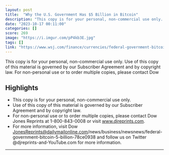 ```yaml
---
layout: post
title:  "Why the U.S. Government Has $5 Billion in Bitcoin"
description: "This copy is for your personal, non-commercial use only. Use of this copy of this material is governed by our Subscriber Agreement and by copyright law. For non-personal use or to order multiple copies, please contact Dow"
date: "2023-10-17 00:11:00"
categories: []
score: 269
image: "https://i.imgur.com/pP4kb3E.jpg"
tags: []
link: "https://www.wsj.com/finance/currencies/federal-government-bitcoin-5-billion-78ce0938?st=y3p0zfhiipykvjk&amp;mod=e2twe&amp;s=09"
---
```


This copy is for your personal, non-commercial use only. Use of this copy of this material is governed by our Subscriber Agreement and by copyright law. For non-personal use or to order multiple copies, please contact Dow

## Highlights

- This copy is for your personal, non-commercial use only.
- Use of this copy of this material is governed by our Subscriber Agreement and by copyright law.
- For non-personal use or to order multiple copies, please contact Dow Jones Reprints at 1-800-843-0008 or visit www.djreprints.com.
- For more information, visit Dow JonesReprints@dailymailonline.com/news/business/newsnews/federal-government-bitcoin-5-billion-78ce0938 and follow us on Twitter @djreprints-and-YouTube.com for more information.

---
